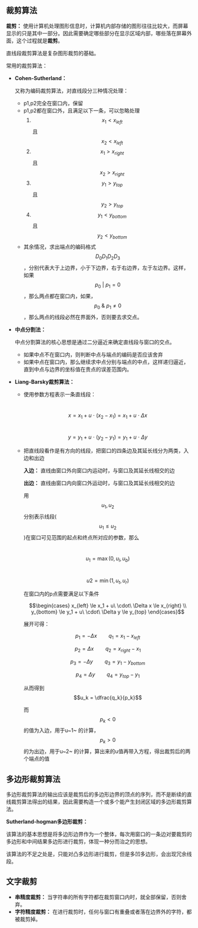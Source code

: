 ## 裁剪算法

**裁剪：** 使用计算机处理图形信息时，计算机内部存储的图形往往比较大，而屏幕显示的只是其中一部分。因此需要确定哪些部分在显示区域内部，哪些落在屏幕外面，这个过程就是**裁剪**。

直线段裁剪算法是复杂图形裁剪的基础。

常用的裁剪算法：

* **Cohen-Sutherland：**

  又称为编码裁剪算法，对直线段分三种情况处理：

  * p1,p2完全在窗口内，保留
  * p1,p2都在窗口外，且满足以下一条，可以忽略处理
    1. $$x_1 < x_{left}$$ 且 $$x_2 < x_{left}$$
    2. $$x_1 > x_{right}$$ 且 $$x_2 > x_{right}$$
    3. $$y_1 > y_{top}$$ 且 $$y_2 > y_{top}$$
    4. $$y_1 < y_{bottom}$$ 且 $$y_2 < y_{bottom}$$
  * 其余情况，求出端点的编码格式$$D_0D_1D_2D_3$$ ，分别代表大于上边界，小于下边界，右于右边界，左于左边界。这样，如果$$p_0\ |\ p_1 = 0$$ ，那么两点都在窗口内，如果，$$p_0\ \&\ p_1 \ne 0$$ ，那么两点的线段必然在界面外，否则要去求交点。

* **中点分割法：**

  中点分割算法的核心思想是通过二分逼近来确定直线段与窗口的交点。

  * 如果中点不在窗口内，则判断中点与端点的编码是否应该舍弃
  * 如果中点在窗口内，那么继续求中点分别与端点的中点，这样递归逼近，直到中点与边界的坐标值在贵点的误差范围内。

* **Liang-Barsky裁剪算法：**

  * 使用参数方程表示一条直线段：

    ​	$$x = x_1 + u\ \cdot\ (x_2 - x_1) = x_1 + u\ \cdot\ \Delta x$$

    ​	$$y = y_1 + u\ \cdot\ (y_2 - y_1) = y_1 + u\ \cdot\ \Delta y$$

  * 把直线段看作是有方向的线段，把窗口的四条边及其延长线分为两类，入边和出边

    **入边：** 直线由窗口外向窗口内运动时，与窗口及其延长线相交的边

    **出边：** 直线由窗口内向窗口外运动时，与窗口及其延长线相交的边

    用$$u_1,u_2$$ 分别表示线段($$u_1 \le u_2$$)在窗口可见范围的起点和终点所对应的参数，那么

    ​	$$u_1 = \max(0, u_l, u_b)$$

    ​	$$u2 = \min(1, u_t, u_r)$$

    在窗口内的p点需要满足以下条件

    $$\begin{cases} x_{left} \le x_1 + u\ \cdot\ \Delta x \le x_{right} \\ y_{bottom} \le y_1 + u\ \cdot\ \Delta y \le y_{top} \end{cases}$$

    展开可得：

    $$p_1  =  -\Delta x\qquad q_1  =  x_1 - x_{left}$$

    $$p_2 = \Delta x\qquad q_2 = x_{right} - x_1$$

    $$p_3 = -\Delta y\qquad q_3 = y_1 - y_{bottom}$$

    $$p_4 = \Delta y\qquad q_4 = y_{top} - y_1$$

    从而得到$$u_k = \dfrac{q_k}{p_k}$$

    而$$p_k < 0$$ 的值为入边，用于u~1~ 的计算，$$p_k > 0$$ 的为出边，用于u~2~ 的计算，算出来的u值再带入方程，得出裁剪后的两个端点的值

## 多边形裁剪算法

​    多边形裁剪算法的输出应该是裁剪后的多边形边界的顶点的序列，而不是断续的直线裁剪算法得出的结果，因此需要构造一个或多个能产生封闭区域的多边形裁剪算法。

**Sutherland-hogman多边形裁剪：**

​	该算法的基本思想是将多边形边界作为一个整体，每次用窗口的一条边对要裁剪的多边形和中间结果多边形进行裁剪，体现一种分而治之的思想。

​	该算法的不足之处是，只能对凸多边形进行裁剪，但是多凹多边形，会出现冗余线段。

## 文字裁剪

* **串精度裁剪：** 当字符串的所有字符都在裁剪窗口内时，就全部保留，否则舍弃。
* **字符精度裁剪：** 在进行裁剪时，任何与窗口有重叠或者落在边界外的字符，都被裁剪掉。